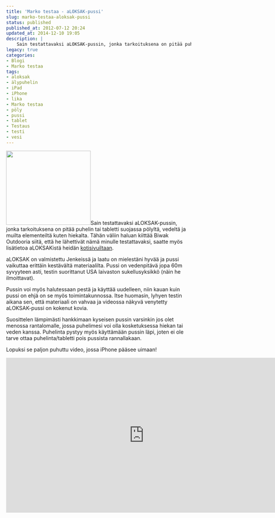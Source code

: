 ```yaml
---
title: 'Marko testaa - aLOKSAK-pussi'
slug: marko-testaa-aloksak-pussi
status: published
published_at: 2012-07-12 20:24
updated_at: 2014-12-10 19:05
description: |
    Sain testattavaksi aLOKSAK-pussin, jonka tarkoituksena on pitää puhelin tai tabletti suojassa pölyltä, vedeltä ja muilta elementeiltä kuten hiekalta. Tähän väliin haluan kiittää Biwak Outdooria siitä, että he lähettivät nämä minulle testattavaksi, saatte myös lisätietoa aLOKSAKistä heidän kotisivuiltaan. aLOKSAK on valmistettu Jenkeissä ja laatu on mielestäni hyvää ja pussi vaikuttaa erittäin kestävältä materiaalilta. Pussi on vedenpitävä jopa… Jatka lukemista Marko testaa – aLOKSAK-pussi
legacy: true
categories:
- Blogi
- Marko testaa
tags:
- aloksak
- älypuhelin
- iPad
- iPhone
- lika
- Marko testaa
- pöly
- pussi
- tablet
- Testaus
- testi
- vesi
---
```


<p><a href="https://cdn.markokaartinen.net/uploads/2012/07/aLOKSAK_KUIVAPUSSIT.jpg"><img loading="lazy" decoding="async" class="alignright  wp-image-3065" title="aLOKSAK" src="https://cdn.markokaartinen.net/uploads/2012/07/aLOKSAK_KUIVAPUSSIT.jpg" alt="" width="230" height="202" /></a>Sain testattavaksi aLOKSAK-pussin, jonka tarkoituksena on pitää puhelin tai tabletti suojassa pölyltä, vedeltä ja muilta elementeiltä kuten hiekalta. Tähän väliin haluan kiittää Biwak Outdooria siitä, että he lähettivät nämä minulle testattavaksi, saatte myös lisätietoa aLOKSAKistä heidän <a href="http://www.biwak.fi/Aloksak.html" target="_blank">kotisivuiltaan</a>.</p>
<p>aLOKSAK on valmistettu Jenkeissä ja laatu on mielestäni hyvää ja pussi vaikuttaa erittäin kestävältä materiaalilta. Pussi on vedenpitävä jopa 60m syvyyteen asti, testin suorittanut USA laivaston sukellusyksikkö (näin he ilmoittavat).</p>
<p>Pussin voi myös halutessaan pestä ja käyttää uudelleen, niin kauan kuin pussi on ehjä on se myös toimintakunnossa. Itse huomasin, lyhyen testin aikana sen, että materiaali on vahvaa ja videossa näkyvä venytetty aLOKSAK-pussi on kokenut kovia.</p>
<p>Suosittelen lämpimästi hankkimaan kyseisen pussin varsinkin jos olet menossa rantalomalle, jossa puhelimesi voi olla kosketuksessa hiekan tai veden kanssa. Puhelinta pystyy myös käyttämään pussin läpi, joten ei ole tarve ottaa puhelinta/tabletti pois pussista rannallakaan.</p>
<p>Lopuksi se paljon puhuttu video, jossa iPhone pääsee uimaan!</p>
<p><iframe loading="lazy" title="Marko testaa   aLOKSAK" width="750" height="422" src="https://www.youtube.com/embed/JCWb4Hyya_8?feature=oembed" frameborder="0" allow="accelerometer; autoplay; clipboard-write; encrypted-media; gyroscope; picture-in-picture" allowfullscreen></iframe></p>